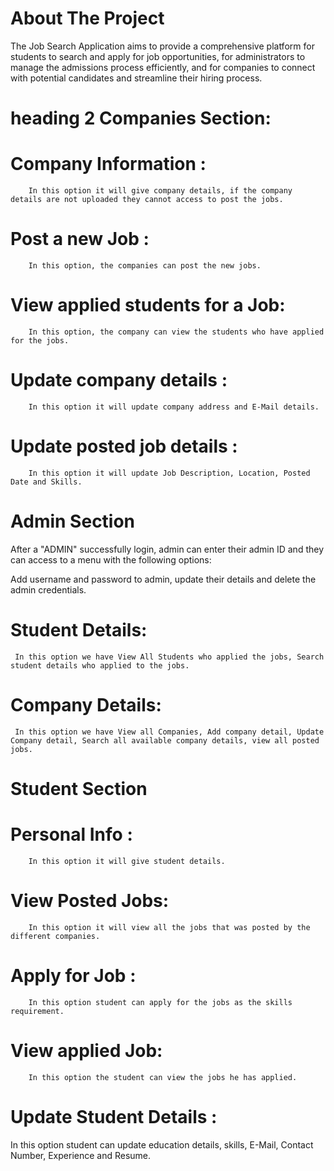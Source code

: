 # About The Project
The Job Search Application aims to provide a comprehensive platform for students 
to search and apply for job opportunities, for administrators to manage the 
admissions process efficiently, and for companies to connect with potential 
candidates and streamline their hiring process.

#  heading 2 Companies Section:
  # Company Information : 
        In this option it will give company details, if the company details are not uploaded they cannot access to post the jobs.
  # Post a new Job : 
        In this option, the companies can post the new jobs.
  # View applied students for a Job: 
        In this option, the company can view the students who have applied for the jobs.
  # Update company details : 
        In this option it will update company address and E-Mail details.
  # Update posted job details :
        In this option it will update Job Description, Location, Posted Date and Skills.


# Admin Section

  After a "ADMIN" successfully login, admin can enter their admin ID and they can access to a menu with the following options:
  
  Add username and password to admin, update their details and delete the admin credentials.
  
  # Student Details:
     In this option we have View All Students who applied the jobs, Search student details who applied to the jobs.
  # Company Details: 
     In this option we have View all Companies, Add company detail, Update Company detail, Search all available company details, view all posted jobs.

# Student Section

   # Personal Info : 
        In this option it will give student details.
  # View Posted Jobs:
        In this option it will view all the jobs that was posted by the different companies.
  # Apply for Job : 
        In this option student can apply for the jobs as the skills requirement.
  # View applied Job: 
        In this option the student can view the jobs he has applied.
  # Update Student Details : 
  In this option student can update education details, skills, E-Mail, Contact Number, Experience and Resume.




 

